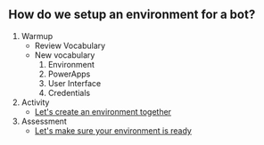 ## How do we setup an environment for a bot?

1. Warmup
     - Review Vocabulary
     - New vocabulary
        1. Environment
        2. PowerApps
        3. User Interface
        4. Credentials
2. Activity
     - [Let's create an environment together](./ActivityInstructor.md/)
3. Assessment
    - [Let's make sure your environment is ready](./Assessment.md/)
